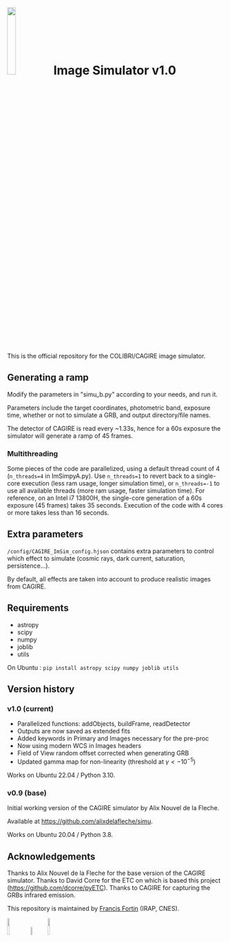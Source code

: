 
# <img src="https://ffortin-sci-edu.github.io/pictures/CAGIRE_fake_logo.png" width="20%">  Image Simulator v1.0 

This is the official repository for the COLIBRI/CAGIRE image simulator.




## Generating a ramp

Modify the parameters in "simu_b.py" according to your needs, and run it.

Parameters include the target coordinates, photometric band, exposure time, whether or not to simulate a GRB, and output directory/file names.

The detector of CAGIRE is read every ~1.33s, hence for a 60s exposure the simulator will generate a ramp of 45 frames.


### Multithreading

Some pieces of the code are parallelized, using a default thread count of 4 (`n_threads=4` in ImSimpyA.py). Use `n_threads=1` to revert back to a single-core execution (less ram usage, longer simulation time), or `n_threads=-1` to use all available threads (more ram usage, faster simulation time). For reference, on an Intel i7 13800H, the single-core generation of a 60s exposure (45 frames) takes 35 seconds. Execution of the code with 4 cores or more takes less than 16 seconds.



## Extra parameters
`/config/CAGIRE_ImSim_config.hjson` contains extra parameters to control which effect to simulate (cosmic rays, dark current, saturation, persistence...).

By default, all effects are taken into account to produce realistic images from CAGIRE.

## Requirements

- astropy
- scipy
- numpy
- joblib
- utils

On Ubuntu : `pip install astropy scipy numpy joblib utils`


## Version history

### v1.0 (current)

- Parallelized functions: addObjects, buildFrame, readDetector
- Outputs are now saved as extended fits
- Added keywords in Primary and Images necessary for the pre-proc
- Now using modern WCS in Images headers
- Field of View random offset corrected when generating GRB
- Updated gamma map for non-linearity (threshold at $\gamma \lt -10^{-5}$)

Works on Ubuntu 22.04 / Python 3.10.

### v0.9 (base)

Initial working version of the CAGIRE simulator by Alix Nouvel de la Fleche.

Available at https://github.com/alixdelafleche/simu.

Works on Ubuntu 20.04 / Python 3.8.


## Acknowledgements

Thanks to Alix Nouvel de la Fleche for the base version of the CAGIRE simulator. Thanks to David Corre for the ETC on which is based this project (https://github.com/dcorre/pyETC). Thanks to CAGIRE for capturing the GRBs infrared emission.

This repository is maintained by [Francis Fortin](mailto:francis.fortin@irap.omp.eu) (IRAP, CNES).

<img src="https://ffortin-sci-edu.github.io/pictures/IRAP_logo_midres.png" width="10%">
<img src="https://ffortin-sci-edu.github.io/pictures/CNES_logo_midres.png" width="7%">
<img src="https://ffortin-sci-edu.github.io/pictures/SVOM_logo.png" width="10%">
